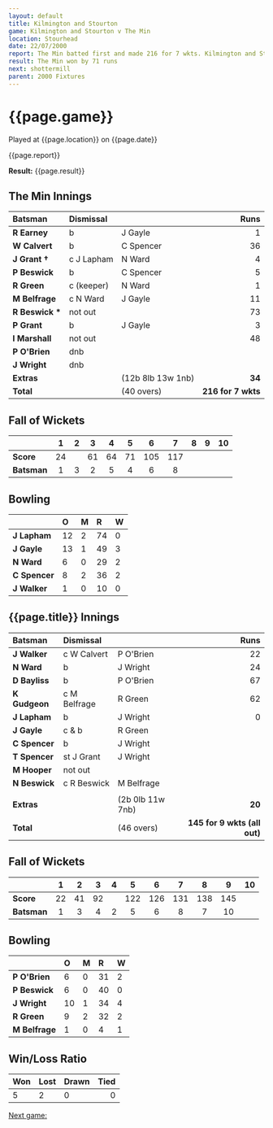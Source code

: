 ```yaml
---
layout: default
title: Kilmington and Stourton
game: Kilmington and Stourton v The Min
location: Stourhead
date: 22/07/2000
report: The Min batted first and made 216 for 7 wkts. Kilmington and Stourton replied with 145 for 9 wkts (all out)
result: The Min won by 71 runs
next: shottermill
parent: 2000 Fixtures
---
```


# {{page.game}}

Played at {{page.location}} on {{page.date}}

{{page.report}}

**Result:** {{page.result}}

## The Min Innings

| Batsman | Dismissal |  | Runs |
|:---|:---|---|---:|
| **R Earney** | b | J Gayle | 1 |
| **W Calvert** | b | C Spencer | 36 |
| **J Grant &#8224;** | c J Lapham | N Ward | 4 |
| **P Beswick** | b | C Spencer | 5 |
| **R Green** | c (keeper) | N Ward | 1 |
| **M Belfrage** | c N Ward | J Gayle | 11 |
| **R Beswick &#42;** | not out |  | 73 |
| **P Grant** | b | J Gayle | 3 |
| **I Marshall** | not out |  | 48 |
| **P O'Brien** | dnb |  |  |
| **J Wright** | dnb |  |  |
| **Extras** | | (12b 8lb 13w 1nb) | **34** |
| **Total** | | (40 overs) | ****216 for 7 wkts**** |

## Fall of Wickets

| | 1 | 2 | 3 | 4 | 5 | 6 | 7 | 8 | 9 | 10 |
|---|:---:|:---:|:---:|:---:|:---:|:---:|:---:|:---:|:---:|:---:|
| **Score** | 24 |  | 61 | 64 | 71 | 105 | 117 |  |  |  |
| **Batsman** | 1 | 3 | 2 | 5 | 4 | 6 | 8 |  |  |  |

## Bowling

| | O | M | R | W |
|---|:---|:---|:---|:---|
| **J Lapham** | 12 | 2 | 74 | 0 |
| **J Gayle** | 13 | 1 | 49 | 3 |
| **N Ward** | 6 | 0 | 29 | 2 |
| **C Spencer** | 8 | 2 | 36 | 2 |
| **J Walker** | 1 | 0 | 10 | 0 |

## {{page.title}} Innings

| Batsman | Dismissal |  | Runs |
|:---|:---|---|---:|
| **J Walker** | c W Calvert | P O'Brien | 22 |
| **N Ward** | b | J Wright | 24 |
| **D Bayliss** | b | P O'Brien | 67 |
| **K Gudgeon** | c M Belfrage | R Green | 62 |
| **J Lapham** | b | J Wright | 0 |
| **J Gayle** | c & b | R Green |  |
| **C Spencer** | b | J Wright |  |
| **T Spencer** | st J Grant | J Wright |  |
| **M Hooper** | not out |  |  |
| **N Beswick** | c R Beswick | M Belfrage |  |
|  |  |  |  |
| **Extras** | | (2b 0lb 11w 7nb) | **20** |
| **Total** | | (46 overs) | ****145 for 9 wkts (all out)**** |

## Fall of Wickets

| | 1 | 2 | 3 | 4 | 5 | 6 | 7 | 8 | 9 | 10 |
|---|:---:|:---:|:---:|:---:|:---:|:---:|:---:|:---:|:---:|:---:|
| **Score** | 22 | 41 | 92 |  | 122 | 126 | 131 | 138 | 145 |  |
| **Batsman** | 1 | 3 | 4 | 2 | 5 | 6 | 8 | 7 | 10 |  |

## Bowling

| | O | M | R | W |
|---|:---|:---|:---|:---|
| **P O'Brien** | 6 | 0 | 31 | 2 |
| **P Beswick** | 6 | 0 | 40 | 0 |
| **J Wright** | 10 | 1 | 34 | 4 |
| **R Green** | 9 | 2 | 32 | 2 |
| **M Belfrage** | 1 | 0 | 4 | 1 |

## Win/Loss Ratio

| Won | Lost | Drawn | Tied |
|:---|:---|:---|---:|
| 5 | 2 | 0 | 0 |

[Next game:]({{page.next}})